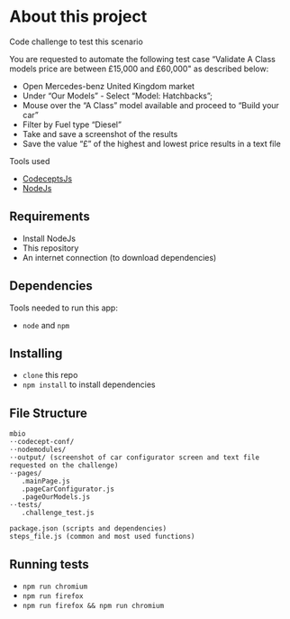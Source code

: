 # About this project

Code challenge to test this scenario

You are requested to automate the following test case “Validate A Class models price are between
£15,000 and £60,000" as described below:

 - Open Mercedes-benz United Kingdom market
 - Under “Our Models” - Select “Model: Hatchbacks”;
 - Mouse over the “A Class” model available and proceed to “Build your car”
 - Filter by Fuel type “Diesel”
 - Take and save a screenshot of the results
 - Save the value “£” of the highest and lowest price results in a text file

Tools used

* [CodeceptsJs](https://codecept.io/)
* [NodeJs](https://nodejs.org/en/)

## Requirements

- Install NodeJs
- This repository
- An internet connection (to download dependencies)

## Dependencies

Tools needed to run this app:

- `node` and `npm`

## Installing

* `clone` this repo
* `npm install` to install dependencies

## File Structure

```
mbio
⋅⋅codecept-conf/
⋅⋅nodemodules/
⋅⋅output/ (screenshot of car configurator screen and text file requested on the challenge)
⋅⋅pages/
   .mainPage.js
   .pageCarConfigurator.js
   .pageOurModels.js
⋅⋅tests/
   .challenge_test.js

package.json (scripts and dependencies)
steps_file.js (common and most used functions)
```

## Running tests

* `npm run chromium`
* `npm run firefox`
* `npm run firefox && npm run chromium`
